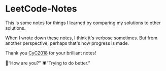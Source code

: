 # LeetCode-Notes
This is some notes for things I learned by comparing my solutions to other solutions.

When I wrote down these notes, I think it's verbose sometimes. But from another perspective, perhaps that's how progress is made.

Thank you [CyC2018](https://github.com/CyC2018/CS-Notes/blob/master/notes/Leetcode%20%E9%A2%98%E8%A7%A3%20-%20%E7%9B%AE%E5%BD%95.md) for your brilliant notes!





🐙“How are you?”
🕷️”Trying to do better.”

